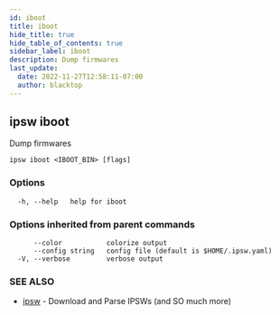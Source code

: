 ```yaml
---
id: iboot
title: iboot
hide_title: true
hide_table_of_contents: true
sidebar_label: iboot
description: Dump firmwares
last_update:
  date: 2022-11-27T12:58:11-07:00
  author: blacktop
---
```

## ipsw iboot

Dump firmwares

```
ipsw iboot <IBOOT_BIN> [flags]
```

### Options

```
  -h, --help   help for iboot
```

### Options inherited from parent commands

```
      --color           colorize output
      --config string   config file (default is $HOME/.ipsw.yaml)
  -V, --verbose         verbose output
```

### SEE ALSO

* [ipsw](/docs/cli/ipsw)	 - Download and Parse IPSWs (and SO much more)

